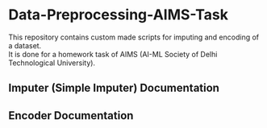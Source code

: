 # Data-Preprocessing-AIMS-Task

<p>This repository contains custom made scripts for imputing and encoding of a dataset.<br>
It is done for a homework task of AIMS (AI-ML Society of Delhi Technological University).</p>

<h2>Imputer (Simple Imputer) Documentation</h2>
<h2>Encoder Documentation</h2>
